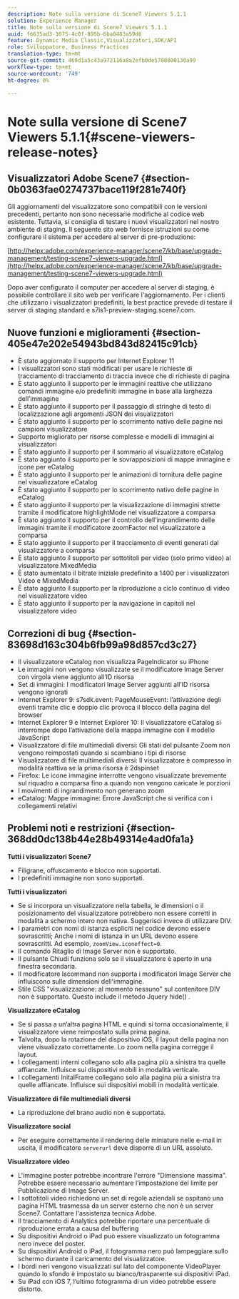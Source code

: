 ```yaml
---
description: Note sulla versione di Scene7 Viewers 5.1.1
solution: Experience Manager
title: Note sulla versione di Scene7 Viewers 5.1.1
uuid: f6635ad3-1075-4c0f-895b-6ba0483a59d6
feature: Dynamic Media Classic,Visualizzatori,SDK/API
role: Sviluppatore, Business Practices
translation-type: tm+mt
source-git-commit: 469d1a5c43a972116a8a2efb0de5708800130a99
workflow-type: tm+mt
source-wordcount: '749'
ht-degree: 0%

---
```



# Note sulla versione di Scene7 Viewers 5.1.1{#scene-viewers-release-notes}

## Visualizzatori Adobe Scene7 {#section-0b0363fae0274737bace119f281e740f}

Gli aggiornamenti del visualizzatore sono compatibili con le versioni precedenti, pertanto non sono necessarie modifiche al codice web esistente. Tuttavia, si consiglia di testare i nuovi visualizzatori nel nostro ambiente di staging. Il seguente sito web fornisce istruzioni su come configurare il sistema per accedere al server di pre-produzione:

[http://helpx.adobe.com/experience-manager/scene7/kb/base/upgrade-management/testing-scene7-viewers-upgrade.html](http://helpx.adobe.com/experience-manager/scene7/kb/base/upgrade-management/testing-scene7-viewers-upgrade.html)

Dopo aver configurato il computer per accedere al server di staging, è possibile controllare il sito web per verificare l&#39;aggiornamento. Per i clienti che utilizzano i visualizzatori predefiniti, la best practice prevede di testare il server di staging standard e s7is1-preview-staging.scene7.com.

## Nuove funzioni e miglioramenti {#section-405e47e202e54943bd843d82415c91cb}

* È stato aggiornato il supporto per Internet Explorer 11
* I visualizzatori sono stati modificati per usare le richieste di tracciamento di tracciamento di traccia invece che di richieste di pagina
* È stato aggiunto il supporto per le immagini reattive che utilizzano comandi immagine e/o predefiniti immagine in base alla larghezza dell’immagine
* È stato aggiunto il supporto per il passaggio di stringhe di testo di localizzazione agli argomenti JSON dei visualizzatori
* È stato aggiunto il supporto per lo scorrimento nativo delle pagine nei campioni visualizzatore
* Supporto migliorato per risorse complesse e modelli di immagini ai visualizzatori
* È stato aggiunto il supporto per il sommario al visualizzatore eCatalog
* È stato aggiunto il supporto per le sovrapposizioni di mappe immagine e icone per eCatalog
* È stato aggiunto il supporto per le animazioni di tornitura delle pagine nel visualizzatore eCatalog
* È stato aggiunto il supporto per lo scorrimento nativo delle pagine in eCatalog
* È stato aggiunto il supporto per la visualizzazione di immagini strette tramite il modificatore highlightMode nel visualizzatore a comparsa
* È stato aggiunto il supporto per il controllo dell’ingrandimento delle immagini tramite il modificatore zoomFactor nel visualizzatore a comparsa
* È stato aggiunto il supporto per il tracciamento di eventi generati dal visualizzatore a comparsa
* È stato aggiunto il supporto per sottotitoli per video (solo primo video) al visualizzatore MixedMedia
* È stato aumentato il bitrate iniziale predefinito a 1400 per i visualizzatori Video e MixedMedia
* È stato aggiunto il supporto per la riproduzione a ciclo continuo di video nel visualizzatore video
* È stato aggiunto il supporto per la navigazione in capitoli nel visualizzatore video

## Correzioni di bug {#section-83698d163c304b6fb99a98d857cd3c27}

* Il visualizzatore eCatalog non visualizza PageIndicator su iPhone
* Le immagini non vengono visualizzate se il modificatore Image Server con virgola viene aggiunto all’ID risorsa
* Set di immagini: I modificatori Image Server aggiunti all’ID risorsa vengono ignorati
* Internet Explorer 9: s7sdk.event: PageMouseEvent: l’attivazione degli eventi tramite clic e doppio clic provoca il blocco della pagina del browser
* Internet Explorer 9 e Internet Explorer 10: Il visualizzatore eCatalog si interrompe dopo l’attivazione della mappa immagine con il modello JavaScript
* Visualizzatore di file multimediali diversi: Gli stati del pulsante Zoom non vengono reimpostati quando si scambiano i tipi di risorse
* Visualizzatore di file multimediali diversi: Il visualizzatore è compresso in modalità reattiva se la prima risorsa è 2dspinset
* Firefox: Le icone immagine interrotte vengono visualizzate brevemente sul riquadro a comparsa fino a quando non vengono caricate le porzioni
* I movimenti di ingrandimento non generano zoom
* eCatalog: Mappe immagine: Errore JavaScript che si verifica con i collegamenti relativi

## Problemi noti e restrizioni {#section-368dd0dc138b44e28b49314e4ad0fa1a}

**Tutti i visualizzatori Scene7**

* Filigrane, offuscamento e blocco non supportati.
* I predefiniti immagine non sono supportati.

**Tutti i visualizzatori**

* Se si incorpora un visualizzatore nella tabella, le dimensioni o il posizionamento del visualizzatore potrebbero non essere corretti in modalità a schermo intero non nativa. Suggerisci invece di utilizzare DIV.
* I parametri con nomi di istanza espliciti nel codice devono essere sovrascritti; Anche i nomi di istanza in un URL devono essere sovrascritti. Ad esempio, `zoomView.iconeffect=0`.
* Il comando Ritaglio di Image Server non è supportato.
* Il pulsante Chiudi funziona solo se il visualizzatore è aperto in una finestra secondaria.
* Il modificatore Iscommand non supporta i modificatori Image Server che influiscono sulle dimensioni dell&#39;immagine.
* Stile CSS &quot;visualizzazione: al momento nessuno&quot; sul contenitore DIV non è supportato. Questo include il metodo Jquery hide() .

**Visualizzatore eCatalog**

* Se si passa a un’altra pagina HTML e quindi si torna occasionalmente, il visualizzatore viene reimpostato sulla prima pagina.
* Talvolta, dopo la rotazione del dispositivo iOS, il layout della pagina non viene visualizzato correttamente. Lo zoom nella pagina corregge il layout.
* I collegamenti interni collegano solo alla pagina più a sinistra tra quelle affiancate. Influisce sui dispositivi mobili in modalità verticale.
* I collegamenti InitalFrame collegano solo alla pagina più a sinistra tra quelle affiancate. Influisce sui dispositivi mobili in modalità verticale.

**Visualizzatore di file multimediali diversi**

* La riproduzione del brano audio non è supportata.

**Visualizzatore social**

* Per eseguire correttamente il rendering delle miniature nelle e-mail in uscita, il modificatore `serverurl` deve disporre di un URL assoluto.

**Visualizzatore video**

* L&#39;immagine poster potrebbe incontrare l&#39;errore &quot;Dimensione massima&quot;. Potrebbe essere necessario aumentare l’impostazione del limite per Pubblicazione di Image Server.
* I sottotitoli video richiedono un set di regole aziendali se ospitano una pagina HTML trasmessa da un server esterno che non è un server Scene7. Contattare l&#39;assistenza tecnica Adobe.
* Il tracciamento di Analytics potrebbe riportare una percentuale di riproduzione errata a causa del buffering
* Su dispositivi Android o iPad può essere visualizzato un fotogramma nero invece del poster.
* Su dispositivi Android o iPad, il fotogramma nero può lampeggiare sullo schermo durante il caricamento del visualizzatore.
* I bordi neri vengono visualizzati sul lato del componente VideoPlayer quando lo sfondo è impostato su bianco/trasparente sui dispositivi iPad.
* Su iPad con iOS 7, l’ultimo fotogramma di un video potrebbe essere distorto.

